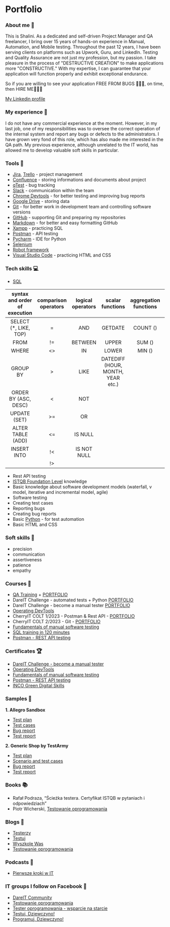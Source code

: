 # Portfolio

### About me :wave:
This is Shalini. As a dedicated and self-driven Project Manager and QA freelancer, I bring over 15 years of hands-on experience in Manual, Automation, and Mobile testing. Throughout the past 12 years, I have been serving clients on platforms such as Upwork, Guru, and LinkedIn. Testing and Quality Assurance are not just my profession, but my passion. I take pleasure in the process of "DESTRUCTIVE CREATION" to make applications more "CONSTRUCTIVE." With my expertise, I can guarantee that your application will function properly and exhibit exceptional endurance.

So if you are willing to see your application FREE FROM BUGS 🐛🐛🐛, on time, then HIRE ME🚀🚀🚀

[My Linkedin profile](linkedin.com/in/shalini-gupta-3b790548)

### My experience :office:
I do not have any commercial experience at the moment. However, in my last job, one of my responsibilities was to oversee the correct operation of the internal system and report any bugs or defects to the administrators. I have grown very fond of this role, which has also made me interested in the QA path. My previous experience, although unrelated to the IT world, has allowed me to develop valuable soft skills in particular.

### Tools :wrench:
* [Jira](https://www.atlassian.com/pl/software/jira), [Trello](https://trello.com/pl/tour) - project management
* [Confluence](https://www.atlassian.com/software/confluence) - storing informations and documents about project
* [qTest](https://www.tricentis.com/products/unified-test-management-qtest/test-case-manager) - bug tracking
* [Slack](https://slack.com/) - communication within the team
* [Chrome Devtools](https://developer.chrome.com/docs/devtools/) - for better testing and improving bug reports
* [Google Drive](https://www.google.com/intl/pl_pl/drive/) - storing data
* [Git](https://git-scm.com/) - for better work in development team and controlling software versions
* [GitHub](https://github.com/) - supporting Git and preparing my repositories
* [Markdown](https://docs.github.com/en/get-started/writing-on-github/getting-started-with-writing-and-formatting-on-github/basic-writing-and-formatting-syntax) - for better and easy formatting GitHub
* [Xampp](https://www.apachefriends.org/pl/index.html) - practicing SQL
* [Postman](https://www.postman.com/) - API testing
* [Pycharm](https://www.jetbrains.com/pycharm/) - IDE for Python
* [Selenium](https://www.selenium.dev/)
* [Robot framework](https://robotframework.org/)
* [Visual Studio Code](https://code.visualstudio.com/) - practicing HTML and CSS

### Tech skills :computer:
* [SQL](https://support.microsoft.com/pl-pl/office/j%C4%99zyk-access-sql-podstawowe-poj%C4%99cia-s%C5%82ownictwo-i-sk%C5%82adnia-444d0303-cde1-424e-9a74-e8dc3e460671)

| syntax and order of execution | comparison operators | logical operators | scalar functions                 | aggregation functions | others
|:-----------------------------:|:--------------------:|:-----------------:|:--------------------------------:|:---------------------:|:-------:|
| SELECT (*, LIKE, TOP)         |          =           | AND               | GETDATE                          | COUNT ()              | JOIN    |
| FROM                          |         !=           |   BETWEEN         | UPPER                            | SUM ()                | AS      |
| WHERE                         |         <>           |    IN             | LOWER                            | MIN ()                |  UNION  |
| GROUP BY                      |          >           |    LIKE           | DATEDIFF (HOUR, MONTH, YEAR etc.)|                       |         |
| ORDER BY (ASC, DESC)          |          <           |    NOT            |                                  |                       |         |
|  UPDATE (SET)                 |         >=           |    OR             |                                  |                       |         |
|    ALTER TABLE (ADD)          |         <=           |    IS NULL        |                                  |                       |         |
|  INSERT INTO                  |         !<           |    IS NOT NULL    |                                  |                       |         |
|                               |         !>           |                   |                                  |                       |         |

* Rest API testing
* [ISTQB Foundation Level](https://sjsi.org/ist-qb/do-pobrania/) knowledge
* Basic knowledge about software development models (waterfall, v model, iterative and incremental model, agile)
* Software testing
* Creating test cases
* Reporting bugs
* Creating bug reports
* Basic [Python](https://www.python.org/) - for test automation
* Basic HTML and CSS

### Soft skills :file_folder:
* precision
* communication
* assertiveness
* patience
* empathy

### Courses :notebook:
* [QA Training](https://szkoleniedlaqa.pl/szkolenie/) + [PORTFOLIO](https://github.com/PaulaRybicka0114/QA_Course)
* DareIT Challenge - automated tests + Python [PORTFOLIO](https://github.com/PaulaRybicka0114/automation_challenge_portfolio)
* DareIT Challenge - become a manual tester [PORTFOLIO](https://github.com/PaulaRybicka0114/challenge_portfolio_paulinarybicka)
* [Operating DevTools](https://szkoleniedlaqa.pl/konsola/)
* CherryIT COLT 1/2023 - Postman & Rest API - [PORTFOLIO](https://github.com/PaulaRybicka0114/COLT-1-2023)
* CherryIT COLT 2/2023 - Git - [PORTFOLIO](https://github.com/PaulaRybicka0114/COLT_2-2023.git)
* [Fundamentals of manual software testing](https://www.udemy.com/course/kurs-testowania-oprogramowania/)
* [SQL training in 120 minutes](https://www.kursysql.pl/szkolenie-sql-w-120-minut/)
* [Postman - REST API testing](https://www.udemy.com/course/kurs-postman/#instructor-1)

### Certificates :trophy:
* [DareIT Challenge - become a manual tester](https://drive.google.com/file/d/1YpGj2B1LOWcX6n43XOarXhscEBcZT1O6/view?usp=sharing)
* [Operating DevTools](https://drive.google.com/file/d/1ivc7_YJ9rcasOwIgwA87S9SmqcefSwqr/view?usp=sharing)
* [Fundamentals of manual software testing](https://www.udemy.com/certificate/UC-cb1f1ecf-5dbb-4879-896d-469cdaa18751/)
* [Postman - REST API testing](https://www.udemy.com/certificate/UC-34482c92-39fa-4fed-ae79-fa441c429cc6/)
* [INCO Green Digital Skills](https://drive.google.com/file/d/1s_PxjBdtJznErCLK6pftFKwhvPNynW1a/view?usp=drive_link)

### Samples :microscope:
**1. Allegro Sandbox**
* [Test plan](https://drive.google.com/file/d/1cRJdU6T6CtdcUbtz7Vtp08lzP7Up145y/view?usp=drive_link)
* [Test cases](https://docs.google.com/document/d/1obBYg-6bmxsXW05WEku2Z7R_r_DquGhnboqCt_j0A9E/edit?usp=drive_link)
* [Bug report](https://docs.google.com/spreadsheets/d/1N0UNluPKfuGABzAiERWwAnW2OD1mKbVmq3zWGuOAJ8Q/edit?usp=drive_link)
* [Test report](https://drive.google.com/file/d/10nz_hn8osQ20P3n1tEWSlKMcgNqtJ_yB/view?usp=drive_link)

**2. Generic Shop by TestArmy**
* [Test plan](https://drive.google.com/file/d/14YT3LU42hfid7Ydq7eo5Dv2m8CQwgZNH/view?usp=drive_link)
* [Scenario and test cases](https://docs.google.com/spreadsheets/d/1lCWVFviaHi4Q8tluyCWeMiH4a-cpWKqzjk7G3zJPfqA/edit?usp=sharing)
* [Bug report](https://docs.google.com/spreadsheets/d/1Ztz3sgFs_pcBi3PXwAIu-MNxDDbJeHlPIpnPANpMmIA/edit?usp=sharing)
* [Test report](https://drive.google.com/file/d/1pDDZ93CVt_WPvAae1AgnnMhsZjTb95iB/view?usp=drive_link)

### Books :books:
* Rafał Podraza, “Ścieżka testera. Certyfikat ISTQB w pytaniach i odpowiedziach”
* Piotr Wicherski, [Testowanie oprogramowania](https://pwicherski.gitbook.io/testowanie-oprogramowania/)

### Blogs :newspaper:
* [Testerzy](https://testerzy.pl/)
* [Testuj](https://testuj.pl/blog/)
* [Wyszkolę Was](https://www.wyszkolewas.com.pl/blog/)
* [Testowanie oprogramowania](https://testowanie-oprogramowania.pl/blog/)

### Podcasts :microphone:
* [Pierwsze kroki w IT](https://open.spotify.com/show/5G4Ykc9IwoCj4uirzGmxUh)

### IT groups I follow on Facebook :link:
* [DareIT Community](https://www.facebook.com/groups/dareit.io/)
* [Testowanie oprogramowania](https://www.facebook.com/groups/TestowanieOprogramowania/)
* [Tester oprogramowania - wsparcie na starcie](https://www.facebook.com/groups/testeroprogramowania/)
* [Testuj, Dziewczyno!](https://www.facebook.com/groups/testujdziewczyno/)
* [Programuj, Dziewczyno!](https://www.facebook.com/groups/programujdziewczyno/)


<!---
2011guptashalini/2011guptashalini is a ✨ special ✨ repository because its `README.md` (this file) appears on your GitHub profile.
You can click the Preview link to take a look at your changes.
--->
